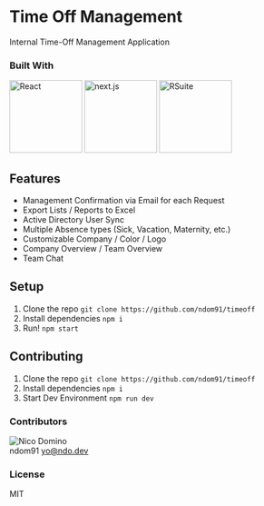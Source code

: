 # Time Off Management

Internal Time-Off Management Application

### Built With

<img src="https://www.import.io/wp-content/uploads/2017/10/React-logo-1.png" height="128" alt="React" />
<img src="https://upload.wikimedia.org/wikipedia/commons/thumb/8/8e/Nextjs-logo.svg/1280px-Nextjs-logo.svg.png" height="128" alt="next.js" />
<img src="https://avatars3.githubusercontent.com/u/19635045?s=400&v=4" height="128" alt="RSuite" />

## Features

- Management Confirmation via Email for each Request
- Export Lists / Reports to Excel 
- Active Directory User Sync
- Multiple Absence types (Sick, Vacation, Maternity, etc.)
- Customizable Company / Color / Logo
- Company Overview / Team Overview
- Team Chat

## Setup

1. Clone the repo `git clone https://github.com/ndom91/timeoff`
2. Install dependencies `npm i`
3. Run! `npm start`

## Contributing

1. Clone the repo `git clone https://github.com/ndom91/timeoff`
2. Install dependencies `npm i`
3. Start Dev Environment `npm run dev`

### Contributors

![Nico Domino](https://avatars1.githubusercontent.com/u/7415984?s=160&v=4)  
ndom91 <yo@ndo.dev>

### License

MIT
